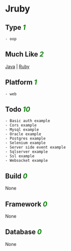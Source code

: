 # Jruby

## Type <i style='color:green;'>1</i>
	- oop
## Much Like <i style='color:green;'>2</i>
[Java](JAVA.md) | [Ruby](RUBY.md)
## Platform <i style='color:green;'>1</i>
	- web
## Todo <i style='color:green;'>10</i>
	- Basic auth example
	- Cors example
	- Mysql example
	- Oracle example
	- Postgres example
	- Selenium example
	- Server side event example
	- Sqlserver example
	- Ssl example
	- Websocket example
## Build <i style='color:green;'>0</i>
None
## Framework <i style='color:green;'>0</i>
None
## Database <i style='color:green;'>0</i>
None